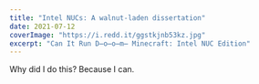 ```yaml
---
title: "Intel NUCs: A walnut-laden dissertation"
date: 2021-07-12
coverImage: "https://i.redd.it/ggstkjnb53kz.jpg"
excerpt: "Can It Run D̶o̶o̶m̶ Minecraft: Intel NUC Edition"
---
```

 
Why did I do this? Because I can.